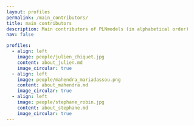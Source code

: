 ```yaml
---
layout: profiles
permalink: /main_contributors/
title: main contributors
description: Main contributors of PLNmodels (in alphabetical order)
nav: false

profiles:
  - align: left
    image: people/julien_chiquet.jpg
    content: about_julien.md
    image_circular: true
  - align: left
    image: people/mahendra_mariadassou.png
    content: about_mahendra.md
    image_circular: true
  - align: left
    image: people/stephane_robin.jpg
    content: about_stephane.md
    image_circular: true
---
```



